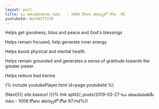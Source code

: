 ```yaml
---
layout: post
title: ఓం అనంతరూపాయ నమః   - 1008 రోజుల తపస్సులో రోజు  86
youtubeId: WelKN7TI5t0
---
```

 
 
Helps get goodness, bliss and peace and God's blessings
 
Helps remain focused, help generate inner energy 
 
Helps boost physical and mental health 
 
Helps remain grounded and generates a sense of gratitude towards the greater power 
 
Helps reduce bad karma
 
 
 
 


{% include youtubePlayer.html id=page.youtubeId %}
 
[Next]({{ site.baseurl }}{% link  split2/_posts/2019-03-27-ఓం యఙయపతయే నమః   - 1008 రోజుల తపస్సులో రోజు  87.md%})
 
